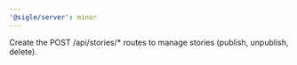 ```yaml
---
'@sigle/server': minor
---
```


Create the POST /api/stories/\* routes to manage stories (publish, unpublish, delete).
